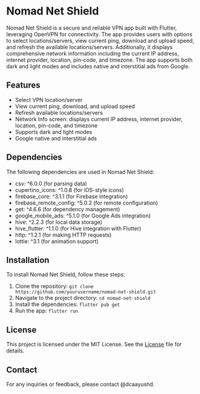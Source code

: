 # Nomad Net Shield

Nomad Net Shield is a secure and reliable VPN app built with Flutter, leveraging OpenVPN for connectivity. The app provides users with options to select locations/servers, view current ping, download and upload speed, and refresh the available locations/servers. Additionally, it displays comprehensive network information including the current IP address, internet provider, location, pin-code, and timezone. The app supports both dark and light modes and includes native and interstitial ads from Google.

## Features

- Select VPN location/server
- View current ping, download, and upload speed
- Refresh available locations/servers
- Network Info screen: displays current IP address, internet provider, location, pin-code, and timezone
- Supports dark and light modes
- Google native and interstitial ads

## Dependencies

The following dependencies are used in Nomad Net Shield:

- csv: ^6.0.0 (for parsing data)
- cupertino_icons: ^1.0.8 (for iOS-style icons)
- firebase_core: ^3.1.1 (for Firebase integration)
- firebase_remote_config: ^5.0.2 (for remote configuration)
- get: ^4.6.6 (for dependency management)
- google_mobile_ads: ^5.1.0 (for Google Ads integration)
- hive: ^2.2.3 (for local data storage)
- hive_flutter: ^1.1.0 (for Hive integration with Flutter)
- http: ^1.2.1 (for making HTTP requests)
- lottie: ^3.1 (for animation support)

## Installation

To install Nomad Net Shield, follow these steps:

1. Clone the repository:
`git clone https://github.com/yourusername/nomad-net-shield.git`
2. Navigate to the project directory:
`cd nomad-net-shield`
3. Install the dependencies:
`flutter pub get`
4. Run the app:
`flutter run`

## License

This project is licensed under the MIT License. See the [License](LICENSE) file for details.

## Contact

For any inquiries or feedback, please contact @dcaayushd.
